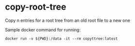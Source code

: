 # copy-root-tree
 Copy n entries for a root tree from an old root file to a new one

Sample docker command for running:

```
docker run -v ${PWD}:/data -it --rm copyttree:latest
```